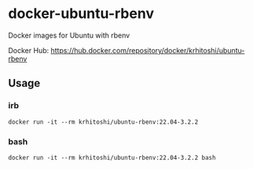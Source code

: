 # docker-ubuntu-rbenv

Docker images for Ubuntu with rbenv

Docker Hub: https://hub.docker.com/repository/docker/krhitoshi/ubuntu-rbenv

## Usage

### irb

```
docker run -it --rm krhitoshi/ubuntu-rbenv:22.04-3.2.2
```

### bash

```
docker run -it --rm krhitoshi/ubuntu-rbenv:22.04-3.2.2 bash
```
